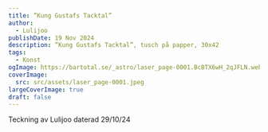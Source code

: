 ```yaml
---
title: ”Kung Gustafs Tacktal”
author:
  - Lulijoo
publishDate: 19 Nov 2024
description: ”Kung Gustafs Tacktal”, tusch på papper, 30x42
tags:
  - Konst
ogImage: https://bartotal.se/_astro/laser_page-0001.BcBTX6wH_2qJFLN.webp
coverImage:
  src: src/assets/laser_page-0001.jpeg
largeCoverImage: true
draft: false
---
```

Teckning av Lulijoo daterad 29/10/24
